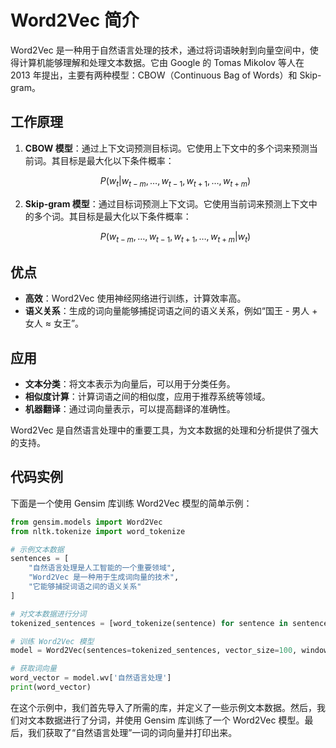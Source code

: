 # Word2Vec 简介

Word2Vec 是一种用于自然语言处理的技术，通过将词语映射到向量空间中，使得计算机能够理解和处理文本数据。它由 Google 的 Tomas Mikolov 等人在 2013 年提出，主要有两种模型：CBOW（Continuous Bag of Words）和 Skip-gram。

## 工作原理

1. **CBOW 模型**：通过上下文词预测目标词。它使用上下文中的多个词来预测当前词。其目标是最大化以下条件概率：
    ```math
    P(w_t | w_{t-m}, \ldots, w_{t-1}, w_{t+1}, \ldots, w_{t+m})
    ```
2. **Skip-gram 模型**：通过目标词预测上下文词。它使用当前词来预测上下文中的多个词。其目标是最大化以下条件概率：
    ```math
    P(w_{t-m}, \ldots, w_{t-1}, w_{t+1}, \ldots, w_{t+m} | w_t)
    ```

## 优点

- **高效**：Word2Vec 使用神经网络进行训练，计算效率高。
- **语义关系**：生成的词向量能够捕捉词语之间的语义关系，例如“国王 - 男人 + 女人 ≈ 女王”。

## 应用

- **文本分类**：将文本表示为向量后，可以用于分类任务。
- **相似度计算**：计算词语之间的相似度，应用于推荐系统等领域。
- **机器翻译**：通过词向量表示，可以提高翻译的准确性。

Word2Vec 是自然语言处理中的重要工具，为文本数据的处理和分析提供了强大的支持。

## 代码实例

下面是一个使用 Gensim 库训练 Word2Vec 模型的简单示例：

```python
from gensim.models import Word2Vec
from nltk.tokenize import word_tokenize

# 示例文本数据
sentences = [
    "自然语言处理是人工智能的一个重要领域",
    "Word2Vec 是一种用于生成词向量的技术",
    "它能够捕捉词语之间的语义关系"
]

# 对文本数据进行分词
tokenized_sentences = [word_tokenize(sentence) for sentence in sentences]

# 训练 Word2Vec 模型
model = Word2Vec(sentences=tokenized_sentences, vector_size=100, window=5, min_count=1, workers=4)

# 获取词向量
word_vector = model.wv['自然语言处理']
print(word_vector)
```

在这个示例中，我们首先导入了所需的库，并定义了一些示例文本数据。然后，我们对文本数据进行了分词，并使用 Gensim 库训练了一个 Word2Vec 模型。最后，我们获取了“自然语言处理”一词的词向量并打印出来。